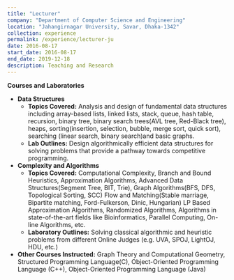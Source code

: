 ```yaml
---
title: "Lecturer"
company: "Department of Computer Science and Engineering"
location: "Jahangirnagar University, Savar, Dhaka-1342"
collection: experience
permalink: /experience/lecturer-ju
date: 2016-08-17
start_date: 2016-08-17
end_date: 2019-12-18
description: Teaching and Research 
---
```

**Courses and Laboratories**
* **Data Structures**
    * **Topics Covered:** Analysis and design of fundamental data structures including array-based lists, linked lists, stack, queue, hash table, recursion, binary tree, binary search trees(AVL tree, Red-Black tree), heaps, sorting(insertion, selection, bubble, merge sort, quick sort), searching (linear search, binary search)and basic graphs.
    * **Lab Outlines:** Design algorithmically efficient data structures for solving problems that provide a pathway towards competitive programming.
* **Complexity and Algorithms**
    * **Topics Covered:** Computational Complexity, Branch and Bound Heuristics, Approximation Algorithms, Advanced Data Structures(Segment Tree, BIT, Trie), Graph Algorithms(BFS, DFS, Topological Sorting, SCC) Flow and Matching(Stable marriage, Bipartite matching, Ford-Fulkerson, Dinic, Hungarian) LP Based Approximation Algorithms, Randomized Algorithms, Algorithms in state-of-the-art fields like Bioinformatics, Parallel Computing, On-line Algorithms, etc.
    * **Laboratory Outlines:** Solving classical algorithmic and heuristic problems from different Online Judges (e.g. UVA, SPOJ, LightOJ, HDU, etc.)
* **Other Courses Instructed:** Graph Theory and Computational Geometry, Structured Programming Language(C), Object-Oriented Programming Language (C++), Object-Oriented Programming Language (Java)
